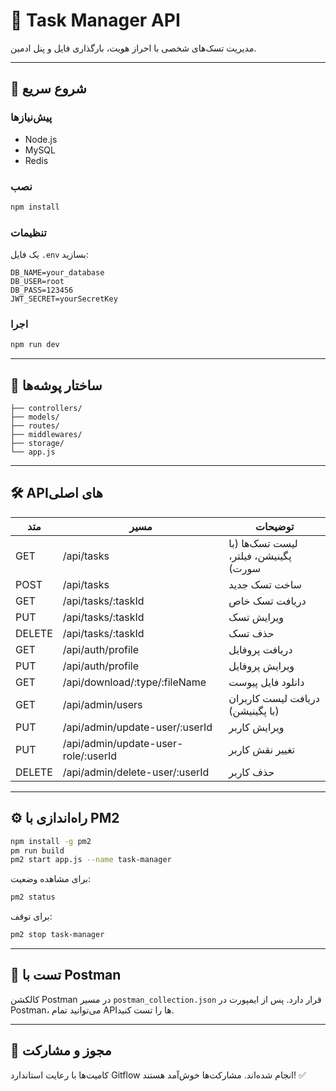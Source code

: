 # 🧠 Task Manager API

مدیریت تسک‌های شخصی با احراز هویت، بارگذاری فایل و پنل ادمین.

---

## 🚀 شروع سریع

### پیش‌نیازها

- Node.js
- MySQL
- Redis

### نصب

```bash
npm install
```

### تنظیمات

یک فایل `.env` بسازید:

```
DB_NAME=your_database
DB_USER=root
DB_PASS=123456
JWT_SECRET=yourSecretKey
```

### اجرا

```bash
npm run dev
```

---

## 📁 ساختار پوشه‌ها

```
├── controllers/
├── models/
├── routes/
├── middlewares/
├── storage/
└── app.js
```

---

## 🛠 APIهای اصلی

| متد | مسیر | توضیحات |
|-----|------|---------|
| GET | /api/tasks | لیست تسک‌ها (با پگینیشن، فیلتر، سورت) |
| POST | /api/tasks | ساخت تسک جدید |
| GET | /api/tasks/:taskId | دریافت تسک خاص |
| PUT | /api/tasks/:taskId | ویرایش تسک |
| DELETE | /api/tasks/:taskId | حذف تسک |
| GET | /api/auth/profile | دریافت پروفایل |
| PUT | /api/auth/profile | ویرایش پروفایل |
| GET | /api/download/:type/:fileName | دانلود فایل پیوست |
| GET | /api/admin/users | دریافت لیست کاربران (با پگینیشن) |
| PUT | /api/admin/update-user/:userId | ویرایش کاربر |
| PUT | /api/admin/update-user-role/:userId | تغییر نقش کاربر |
| DELETE | /api/admin/delete-user/:userId | حذف کاربر |

---

## ⚙️ راه‌اندازی با PM2

```bash
npm install -g pm2
pm run build
pm2 start app.js --name task-manager
```

برای مشاهده وضعیت:
```bash
pm2 status
```

برای توقف:
```bash
pm2 stop task-manager
```

---

## 🧪 تست با Postman

کالکشن Postman در مسیر `postman_collection.json` قرار دارد. پس از ایمپورت در Postman، می‌توانید تمام APIها را تست کنید.

---

## 📄 مجوز و مشارکت

کامیت‌ها با رعایت استاندارد Gitflow انجام شده‌اند. مشارکت‌ها خوش‌آمد هستند! ✅

